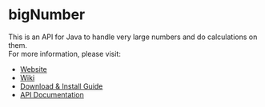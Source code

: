 bigNumber
=========

This is an API for Java to handle very large numbers and do calculations on them.<br/>For more information, please visit:<br/><ul><li><a href="http://nishi-inc.github.io/bigNumber">Website</a></li><li><a href="https://github.com/Nishi-Inc/bigNumber/wiki">Wiki</a></li><li><a href="https://github.com/Nishi-Inc/bigNumber/wiki/Download-and-Install-Guide">Download & Install Guide</a></li><li><a href="http://nishi-inc.github.io/bigNumber/API-Documentation">API Documentation</a></li></ul>

